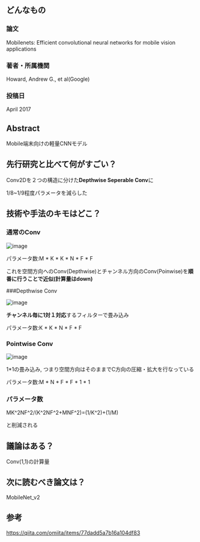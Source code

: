 
## どんなもの

### 論文
Mobilenets: Efficient convolutional neural networks for mobile vision applications



### 著者・所属機関
Howard, Andrew G., et al(Google)


### 投稿日
April 2017


## Abstract
Mobile端末向けの軽量CNNモデル

## 先行研究と比べて何がすごい？
Conv2Dを２つの構造に分けた**Depthwise Seperable Conv**に

1/8~1/9程度パラメータを減らした


## 技術や手法のキモはどこ？
### 通常のConv

![image](https://user-images.githubusercontent.com/57211829/81260323-c2fa2180-9074-11ea-9c9a-5da12db2f21b.png)

パラメータ数:M * K * K * N * F * F

これを空間方向へのConv(Depthwise)とチャンネル方向のConv(Poinwise)を**順番に行うことで近似(計算量はdown)**

###Depthwise Conv

![image](https://user-images.githubusercontent.com/57211829/81260590-44ea4a80-9075-11ea-9772-8cf104ec8fae.png)

**チャンネル毎に1対１対応**するフィルターで畳み込み

パラメータ数:K * K * N * F * F

### Pointwise Conv

![image](https://user-images.githubusercontent.com/57211829/81260707-87138c00-9075-11ea-9698-62562d337d8b.png)

1*1の畳み込み, つまり空間方向はそのままでC方向の圧縮・拡大を行なっている

パラメータ数:M * N * F * F * 1 * 1

### パラメータ数

MK^2NF^2/(K^2NF^2+MNF^2)=(1/K^2)+(1/M)

と削減される

## 議論はある？
Conv(1,1)の計算量
## 次に読むべき論文は？
MobileNet_v2
## 参考
https://qiita.com/omiita/items/77dadd5a7b16a104df83

